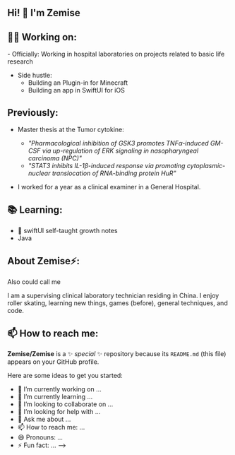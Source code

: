 <h2>Hi! 👋 I'm Zemise</h2>

<h2>🧑‍💻 Working on:</h2>
- Officially: Working in hospital laboratories on projects related to basic life research

- Side hustle: 
  - Building an Plugin-in for Minecraft
  - Building an app in SwiftUI for iOS

<h2>Previously:</h2>

- Master thesis at the Tumor cytokine:
  - <i>"Pharmacological inhibition of GSK3 promotes TNFα-induced GM-CSF via up-regulation of ERK signaling in nasopharyngeal carcinoma (NPC)"</i> 
  - <i>"STAT3 inhibits IL-1β-induced response via promoting cytoplasmic-nuclear translocation of RNA-binding protein HuR"</i>

- I worked for a year as a clinical examiner in a General Hospital.




<h2>📚 Learning: </h2>

- 📖 swiftUI self-taught growth notes
- Java

<h2> About Zemise⚡:</h2>

Also could call me 

I am a supervising clinical laboratory technician residing in China. I enjoy roller skating, learning new things, games (before), general techniques, and code. 


<h2>📫 How to reach me:</h2>

**Zemise/Zemise** is a ✨ _special_ ✨ repository because its `README.md` (this file) appears on your GitHub profile.

Here are some ideas to get you started:

- 🔭 I’m currently working on ...
- 🌱 I’m currently learning ...
- 👯 I’m looking to collaborate on ...
- 🤔 I’m looking for help with ...
- 💬 Ask me about ...
- 📫 How to reach me: ...
- 😄 Pronouns: ...
- ⚡ Fun fact: ...
  -->
